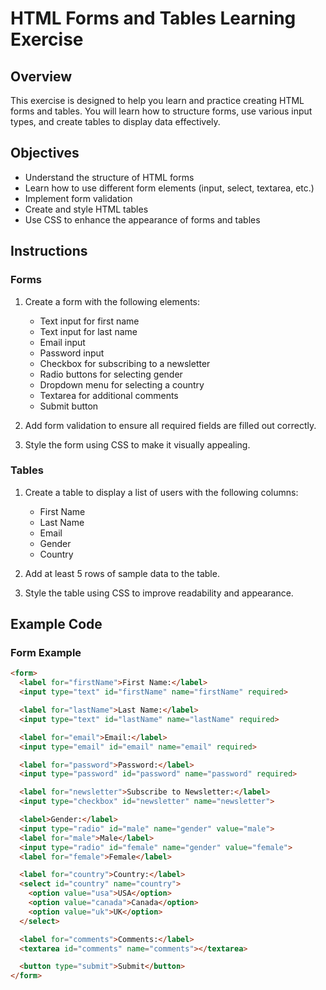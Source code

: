 # HTML Forms and Tables Learning Exercise

## Overview

This exercise is designed to help you learn and practice creating HTML forms and tables. You will learn how to structure forms, use various input types, and create tables to display data effectively.

## Objectives

- Understand the structure of HTML forms
- Learn how to use different form elements (input, select, textarea, etc.)
- Implement form validation
- Create and style HTML tables
- Use CSS to enhance the appearance of forms and tables

## Instructions

### Forms

1. Create a form with the following elements:
   - Text input for first name
   - Text input for last name
   - Email input
   - Password input
   - Checkbox for subscribing to a newsletter
   - Radio buttons for selecting gender
   - Dropdown menu for selecting a country
   - Textarea for additional comments
   - Submit button

2. Add form validation to ensure all required fields are filled out correctly.

3. Style the form using CSS to make it visually appealing.

### Tables

1. Create a table to display a list of users with the following columns:
   - First Name
   - Last Name
   - Email
   - Gender
   - Country

2. Add at least 5 rows of sample data to the table.

3. Style the table using CSS to improve readability and appearance.

## Example Code

### Form Example

```html
<form>
  <label for="firstName">First Name:</label>
  <input type="text" id="firstName" name="firstName" required>

  <label for="lastName">Last Name:</label>
  <input type="text" id="lastName" name="lastName" required>

  <label for="email">Email:</label>
  <input type="email" id="email" name="email" required>

  <label for="password">Password:</label>
  <input type="password" id="password" name="password" required>

  <label for="newsletter">Subscribe to Newsletter:</label>
  <input type="checkbox" id="newsletter" name="newsletter">

  <label>Gender:</label>
  <input type="radio" id="male" name="gender" value="male">
  <label for="male">Male</label>
  <input type="radio" id="female" name="gender" value="female">
  <label for="female">Female</label>

  <label for="country">Country:</label>
  <select id="country" name="country">
    <option value="usa">USA</option>
    <option value="canada">Canada</option>
    <option value="uk">UK</option>
  </select>

  <label for="comments">Comments:</label>
  <textarea id="comments" name="comments"></textarea>

  <button type="submit">Submit</button>
</form>